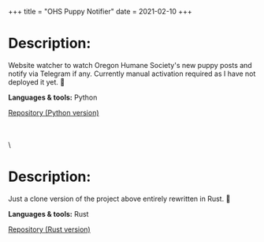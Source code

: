 +++
title = "OHS Puppy Notifier"
date = 2021-02-10
+++

# Description:

Website watcher to watch Oregon Humane Society's new puppy posts and notify via Telegram if any. Currently manual activation required as I have not deployed it yet. 🐶

**Languages & tools:** Python

<a class="btn btn--repo" href="https://github.com/sjinno/ohs-puppy-notifier" target="\_blank">Repository (Python version)</a>

\
\
\

# Description:

Just a clone version of the project above entirely rewritten in Rust. 🐶

**Languages & tools:** Rust

<a class="btn btn--repo" href="https://github.com/sjinno/puppy-notifier" target="\_blank">Repository (Rust version)</a>
